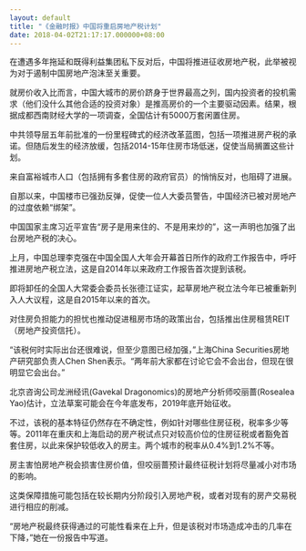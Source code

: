 ```yaml
---
layout: default
title: "《金融时报》中国将重启房地产税计划"
date: 2018-04-02T21:17:17.000000+08:00
---
```


在遭遇多年拖延和既得利益集团私下反对后，中国将推进征收房地产税，此举被视为对于遏制中国房地产泡沫至关重要。

就房价收入比而言，中国大城市的房价跻身于世界最高之列，国内投资者的投机需求（他们没什么其他合适的投资对象）是推高房价的一个主要驱动因素。结果，根据成都西南财经大学的一项调查，全国估计有5000万套闲置住房。

中共领导层五年前批准的一份里程碑式的经济改革蓝图，包括一项推进房产税的承诺。但随后发生的经济放缓，包括2014-15年住房市场低迷，促使当局搁置这些计划。

来自富裕城市人口（包括拥有多套住房的政府官员）的悄悄反对，也阻碍了进展。

自那以来，中国楼市已强劲反弹，促使一位人大委员警告，中国经济已被对房地产的过度依赖“绑架”。

中国国家主席习近平宣告“房子是用来住的、不是用来炒的”，这一声明也加强了出台房地产税的决心。

上月，中国总理李克强在中国全国人大年会开幕首日所作的政府工作报告中，呼吁推进房地产税立法，这是自2014年以来政府工作报告首次提到该税。

即将卸任的全国人大常委会委员长张德江证实，起草房地产税立法今年已被重新列入人大议程，这是自2015年以来的首次。

对住房负担能力的担忧也推动促进租房市场的政策出台，包括推出住房租赁REIT（房地产投资信托）。

“该税何时实际出台还很难说，但至少意图已经加强，”上海China Securities房地产研究部负责人Chen Shen表示。“两年前大家都在讨论它会不会出台，但现在很明显它会出台。”

北京咨询公司龙洲经讯(Gavekal Dragonomics)的房地产分析师咬丽蔷(Rosealea Yao)估计，立法草案可能会在今年底发布，2019年底开始征收。

不过，该税的基本特征仍然存在不确定性，例如针对哪些住房征税，税率多少等等。2011年在重庆和上海启动的房产税试点只对较高价位的住房征税或者豁免首套住房，以此来保护较低收入的房主。两个城市的税率从0.4%到1.2%不等。

房主害怕房地产税会损害住房价值，但咬丽蔷预计最终征税计划将尽量减小对市场的影响。

这类保障措施可能包括在较长期内分阶段引入房地产税，或者对现有的房产交易税进行相应的削减。

“房地产税最终获得通过的可能性看来在上升，但是该税对市场造成冲击的几率在下降，”她在一份报告中写道。

